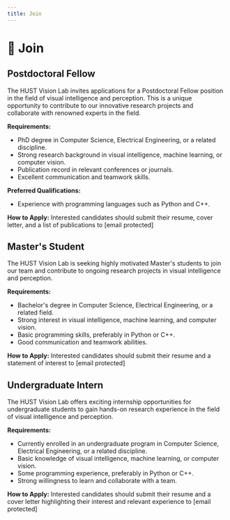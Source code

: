 ```yaml
---
title: Join
---
```


# 🤝 Join

## Postdoctoral Fellow

The HUST Vision Lab invites applications for a Postdoctoral Fellow position in the field of visual intelligence and perception. This is a unique opportunity to contribute to our innovative research projects and collaborate with renowned experts in the field.

**Requirements:**
- PhD degree in Computer Science, Electrical Engineering, or a related discipline.
- Strong research background in visual intelligence, machine learning, or computer vision.
- Publication record in relevant conferences or journals.
- Excellent communication and teamwork skills.

**Preferred Qualifications:**
- Experience with programming languages such as Python and C++.

**How to Apply:**
Interested candidates should submit their resume, cover letter, and a list of publications to [email protected]

## Master's Student

The HUST Vision Lab is seeking highly motivated Master's students to join our team and contribute to ongoing research projects in visual intelligence and perception.

**Requirements:**
- Bachelor's degree in Computer Science, Electrical Engineering, or a related field.
- Strong interest in visual intelligence, machine learning, and computer vision.
- Basic programming skills, preferably in Python or C++.
- Good communication and teamwork abilities.

**How to Apply:**
Interested candidates should submit their resume and a statement of interest to [email protected]

## Undergraduate Intern

The HUST Vision Lab offers exciting internship opportunities for undergraduate students to gain hands-on research experience in the field of visual intelligence and perception.

**Requirements:**
- Currently enrolled in an undergraduate program in Computer Science, Electrical Engineering, or a related discipline.
- Basic knowledge of visual intelligence, machine learning, or computer vision.
- Some programming experience, preferably in Python or C++.
- Strong willingness to learn and collaborate with a team.

**How to Apply:**
Interested candidates should submit their resume and a cover letter highlighting their interest and relevant experience to [email protected]
